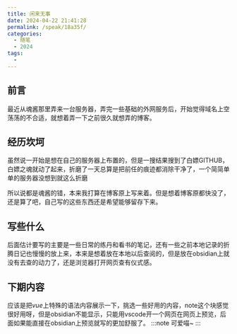```yaml
---
title: 闲来无事
date: 2024-04-22 21:41:28
permalink: /speak/18a35f/
categories:
  - 随笔
  - 2024
tags:
  - 
---
```

## 前言

最近从魂酱那里弄来一台服务器，弄完一些基础的外网服务后，开始觉得域名上空荡荡的不合适，就想着弄一下之前很久就想弄的博客。

## 经历坎坷

虽然说一开始是想在自己的服务器上布置的，但是一搜结果搜到了白嫖GITHUB，白嫖之魂就动了起来，折磨了一天总算是把前任的痕迹都消除干净了，一个简简单单的服务器没想到就这么折磨

所以说都是魂酱的错，本来我打算在博客原上写来着。但是想着博客原都快没了，还是算了吧，自己写的这些东西还是希望能够留存下来。

## 写些什么

后面估计要写的主要是一些日常的练丹和看书的笔记，还有一些之前本地记录的折腾日记也慢慢的放上来，本来是想着放在本地以后查阅的，但是放在obsidian上就没有去查的动力了，还是浏览器打开网页查有仪式感。

## 下期内容

应该是把*vue*上特殊的语法内容展示一下，挑选一些好用的内容，note这个块感觉很好用呀，但是obsidian不能显示，只能用vscode开一个网页在网页上预览，后面如果能直接在obsidian上预览就写的更加舒服了。
:::note
可爱喵~
:::

